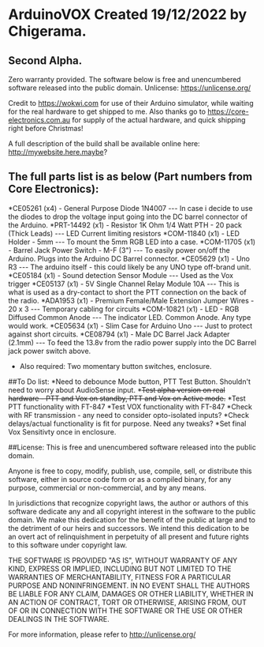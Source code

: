 # ArduinoVOX Created 19/12/2022 by Chigerama.

## Second Alpha.

Zero warranty provided. The software below is free and unencumbered software released into the public domain.
Unlicense: https://unlicense.org/

Credit to https://wokwi.com for use of their Arduino simulator, while waiting for the real hardware to get shipped to me.
Also thanks go to https://core-electronics.com.au for supply of the actual hardware, and quick shipping right before Christmas!

A full description of the build shall be available online here: http://mywebsite.here.maybe?

## The full parts list is as below (Part numbers from Core Electronics):
*CE05261 (x4) - General Purpose Diode 1N4007 --- In case i decide to use the diodes to drop the voltage input going into the DC barrel connector of the Arduino.
*PRT-14492 (x1) - Resistor 1K Ohm 1/4 Watt PTH - 20 pack (Thick Leads) --- LED Current limiting resistors
*COM-11840 (x1) - LED Holder - 5mm --- To mount the 5mm RGB LED into a case.
*COM-11705 (x1) - Barrel Jack Power Switch - M-F (3") --- To easily power on/off the Arduino. Plugs into the Arduino DC Barrel connector.
*CE05629 (x1) - Uno R3 --- The arduino itself - this could likely be any UNO type off-brand unit.
*CE05184 (x1) - Sound detection Sensor Module --- Used as the Vox trigger
*CE05137 (x1) - 5V Single Channel Relay Module 10A --- This is what is used as a dry-contact to short the PTT connection on the back of the radio.
*ADA1953 (x1) - Premium Female/Male Extension Jumper Wires - 20 x 3 --- Temporary cabling for circuits
*COM-10821 (x1) - LED - RGB Diffused Common Anode --- The indicator LED. Common Anode. Any type would work.
*CE05634 (x1) - Slim Case for Arduino Uno --- Just to protect against short circuits.
*CE08794 (x1) - Male DC Barrel Jack Adapter (2.1mm) --- To feed the 13.8v from the radio power supply into the DC Barrel jack power switch above.
* Also required: Two momentary button switches, enclosure.

##To Do list:
*Need to debounce Mode button, PTT Test Button. Shouldn't need to worry about AudioSense input.
*~~Test alpha version on real hardware - PTT and Vox on standby, PTT and Vox on Active mode.~~
*Test PTT functionality with FT-847
*Test VOX functionality with FT-847
*Check with RF transmission - any need to consider opto-isolated inputs?
*Check delays/actual functionality is fit for purpose. Need any tweaks?
*Set final Vox Sensitivty once in enclosure.


##License:
This is free and unencumbered software released into the public domain.

Anyone is free to copy, modify, publish, use, compile, sell, or
distribute this software, either in source code form or as a compiled
binary, for any purpose, commercial or non-commercial, and by any
means.

In jurisdictions that recognize copyright laws, the author or authors
of this software dedicate any and all copyright interest in the
software to the public domain. We make this dedication for the benefit
of the public at large and to the detriment of our heirs and
successors. We intend this dedication to be an overt act of
relinquishment in perpetuity of all present and future rights to this
software under copyright law.

THE SOFTWARE IS PROVIDED "AS IS", WITHOUT WARRANTY OF ANY KIND,
EXPRESS OR IMPLIED, INCLUDING BUT NOT LIMITED TO THE WARRANTIES OF
MERCHANTABILITY, FITNESS FOR A PARTICULAR PURPOSE AND NONINFRINGEMENT.
IN NO EVENT SHALL THE AUTHORS BE LIABLE FOR ANY CLAIM, DAMAGES OR
OTHER LIABILITY, WHETHER IN AN ACTION OF CONTRACT, TORT OR OTHERWISE,
ARISING FROM, OUT OF OR IN CONNECTION WITH THE SOFTWARE OR THE USE OR
OTHER DEALINGS IN THE SOFTWARE.

For more information, please refer to <http://unlicense.org/>
